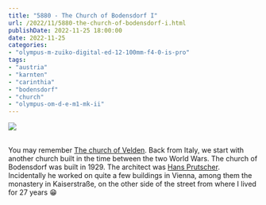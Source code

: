 ```yaml
---
title: "5880 - The Church of Bodensdorf I"
url: /2022/11/5880-the-church-of-bodensdorf-i.html
publishDate: 2022-11-25 18:00:00
date: 2022-11-25
categories:
- "olympus-m-zuiko-digital-ed-12-100mm-f4-0-is-pro"
tags:
- "austria"
- "karnten"
- "carinthia"
- "bodensdorf"
- "church"
- "olympus-om-d-e-m1-mk-ii"
---
```

<div class="container">
<div class="center"><a target="_blank" href="https://d25zfm9zpd7gm5.cloudfront.net/1200x1200/2019/20190912_123136_lr.jpg"><img class="webfeedsFeaturedVisual" src="https://d25zfm9zpd7gm5.cloudfront.net/0600x0600/2019/20190912_123136_lr.jpg" /></a></div>
</div>
<br />

You may remember [The church of
Velden](https://blog.andreas-manessinger.info/2021/10/5483-the-church-of-velden-i.html).
Back from Italy, we start with another church built in the
time between the two World Wars. The church of Bodensdorf
was built in 1929. The architect was [Hans
Prutscher](https://de.wikipedia.org/wiki/Hans_Prutscher).
Incidentally he worked on quite a few buildings in Vienna,
among them the monastery in Kaiserstraße, on the other side
of the street from where I lived for 27 years :grin:
